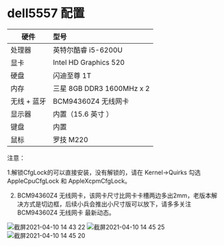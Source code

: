 # dell5557 配置
硬件  | 型号
---  | :--
处理器 | 英特尔酷睿 i5-6200U
显卡 |Intel HD Graphics 520
硬盘  |	 闪迪至尊 1T 
内存  |	三星 8GB DDR3 1600MHz x 2
无线 + 蓝牙 | BCM94360Z4 无线网卡
显示器 | 内置（15.6 英寸 ）
键盘  |	内置
鼠标  |	罗技 M220

注意：

1.解锁CfgLock的可以直接安装，没有解锁的，请在 Kernel->Quirks 勾选 AppleCpuCfgLock 和 AppleXcpmCfgLock。

2. BCM94360Z4 无线网卡，该网卡尺寸比网卡卡槽两边多出2mm，老版本解决方式是切边框，后续小兵会推出小尺寸版可以放下，请多多关注 BCM94360Z4 无线网卡 最新动态。

![截屏2021-04-10 14 43 22](https://user-images.githubusercontent.com/45564110/114261205-f0311b80-9a0b-11eb-8369-cd277fa743c9.png)
![截屏2021-04-10 14 45 25](https://user-images.githubusercontent.com/45564110/114261242-1656bb80-9a0c-11eb-9f7c-934361439670.png)
![截屏2021-04-10 14 45 20](https://user-images.githubusercontent.com/45564110/114261244-1b1b6f80-9a0c-11eb-9d0d-ad7ed3a6901f.png)
